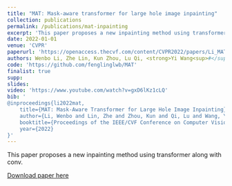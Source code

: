 ```yaml
---
title: "MAT: Mask-aware transformer for large hole image inpainting"
collection: publications
permalink: /publications/mat-inpainting
excerpt: 'This paper proposes a new inpainting method using transformer along with conv.'
date: 2022-01-01
venue: 'CVPR'
paperurl: 'https://openaccess.thecvf.com/content/CVPR2022/papers/Li_MAT_Mask-Aware_Transformer_for_Large_Hole_Image_Inpainting_CVPR_2022_paper.pdf'
authors: Wenbo Li, Zhe Lin, Kun Zhou, Lu Qi, <strong>Yi Wang<sup>#</sup></strong>, Jiaya Jia
code: 'https://github.com/fenglinglwb/MAT'
finalist: true
supp: 
slides:
video: 'https://www.youtube.com/watch?v=gxD6lKz1cLQ'
bib: '
@inproceedings{li2022mat,
    title={MAT: Mask-Aware Transformer for Large Hole Image Inpainting},
    author={Li, Wenbo and Lin, Zhe and Zhou, Kun and Qi, Lu and Wang, Yi and Jia, Jiaya},
    booktitle={Proceedings of the IEEE/CVF Conference on Computer Vision and Pattern Recognition},
    year={2022}
}'
---
```

This paper proposes a new inpainting method using transformer along with conv.

[Download paper here](https://openaccess.thecvf.com/content/CVPR2022/papers/Li_MAT_Mask-Aware_Transformer_for_Large_Hole_Image_Inpainting_CVPR_2022_paper.pdf)